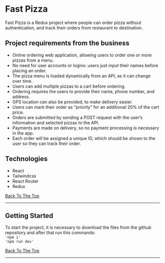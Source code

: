 # Fast Pizza

Fast Pizza is a Redux project where people can order pizza without authentication, and track their orders from restaurant to destination.

## Project requirements from the business

- Online ordering web application, allowing users to order one or more pizzas from a menu.
- No need for user accounts or logins: users just input their names before placing an order.
- The pizza menu is loaded dynamically from an API, as it can change over time.
- Users can add multiple pizzas to a cart before ordering.
- Ordering requires the users to provide their name, phone number, and address.
- GPS location can also be provided, to make delivery easier.
- Users can mark their order as “priority” for an additional 20% of the cart price.
- Orders are submitted by sending a POST request with the user’s information and selected pizzas to the API.
- Payments are made on delivery, so no payment processing is necessary in the app.
- Each order will be assigned a unique ID, which should be shown to the user so they can track their order.

## Technologies

- React
- Tailwindcss
- React Router
- Redux

[Back To The Top](#fast-react-pizza-co.)

---

## Getting Started

To start the project, it is necessary to download the files from the github repository and after that run this commands:
<br>`'npm i'` <br> `'npm run dev'`

[Back To The Top](#fast-react-pizza-co.)

---
